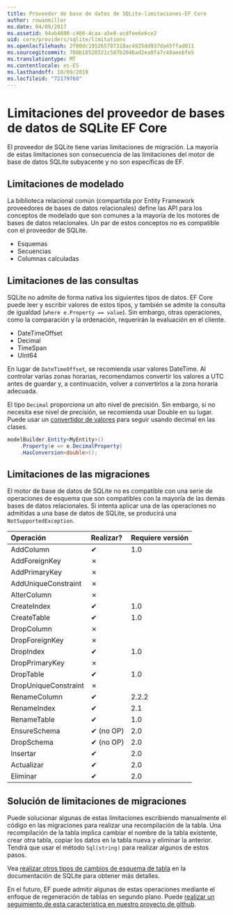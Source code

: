 ```yaml
---
title: Proveedor de base de datos de SQLite-limitaciones-EF Core
author: rowanmiller
ms.date: 04/09/2017
ms.assetid: 94ab4800-c460-4caa-a5e8-acdfee6e6ce2
uid: core/providers/sqlite/limitations
ms.openlocfilehash: 2f80dc195265787318ac4925dd937da45ffad011
ms.sourcegitcommit: 708b18520321c587b2046ad2ea9fa7c48aeebfe5
ms.translationtype: MT
ms.contentlocale: es-ES
ms.lasthandoff: 10/09/2019
ms.locfileid: "72179768"
---
```

# <a name="sqlite-ef-core-database-provider-limitations"></a>Limitaciones del proveedor de bases de datos de SQLite EF Core

El proveedor de SQLite tiene varias limitaciones de migración. La mayoría de estas limitaciones son consecuencia de las limitaciones del motor de base de datos SQLite subyacente y no son específicas de EF.

## <a name="modeling-limitations"></a>Limitaciones de modelado

La biblioteca relacional común (compartida por Entity Framework proveedores de bases de datos relacionales) define las API para los conceptos de modelado que son comunes a la mayoría de los motores de bases de datos relacionales. Un par de estos conceptos no es compatible con el proveedor de SQLite.

* Esquemas
* Secuencias
* Columnas calculadas

## <a name="query-limitations"></a>Limitaciones de las consultas

SQLite no admite de forma nativa los siguientes tipos de datos. EF Core puede leer y escribir valores de estos tipos, y también se admite la consulta de igualdad (`where e.Property == value`). Sin embargo, otras operaciones, como la comparación y la ordenación, requerirán la evaluación en el cliente.

* DateTimeOffset
* Decimal
* TimeSpan
* UInt64

En lugar de `DateTimeOffset`, se recomienda usar valores DateTime. Al controlar varias zonas horarias, recomendamos convertir los valores a UTC antes de guardar y, a continuación, volver a convertirlos a la zona horaria adecuada.

El tipo `Decimal` proporciona un alto nivel de precisión. Sin embargo, si no necesita ese nivel de precisión, se recomienda usar Double en su lugar. Puede usar un [convertidor de valores](../../modeling/value-conversions.md) para seguir usando decimal en las clases.

``` csharp
modelBuilder.Entity<MyEntity>()
    .Property(e => e.DecimalProperty)
    .HasConversion<double>();
```

## <a name="migrations-limitations"></a>Limitaciones de las migraciones

El motor de base de datos de SQLite no es compatible con una serie de operaciones de esquema que son compatibles con la mayoría de las demás bases de datos relacionales. Si intenta aplicar una de las operaciones no admitidas a una base de datos de SQLite, se producirá una `NotSupportedException`.

| Operación            | Realizar? | Requiere versión |
|:---------------------|:-----------|:-----------------|
| AddColumn            | ✔          | 1.0              |
| AddForeignKey        | ✗          |                  |
| AddPrimaryKey        | ✗          |                  |
| AddUniqueConstraint  | ✗          |                  |
| AlterColumn          | ✗          |                  |
| CreateIndex          | ✔          | 1.0              |
| CreateTable          | ✔          | 1.0              |
| DropColumn           | ✗          |                  |
| DropForeignKey       | ✗          |                  |
| DropIndex            | ✔          | 1.0              |
| DropPrimaryKey       | ✗          |                  |
| DropTable            | ✔          | 1.0              |
| DropUniqueConstraint | ✗          |                  |
| RenameColumn         | ✔          | 2.2.2            |
| RenameIndex          | ✔          | 2.1              |
| RenameTable          | ✔          | 1.0              |
| EnsureSchema         | ✔ (no OP)  | 2.0              |
| DropSchema           | ✔ (no OP)  | 2.0              |
| Insertar               | ✔          | 2.0              |
| Actualizar               | ✔          | 2.0              |
| Eliminar               | ✔          | 2.0              |

## <a name="migrations-limitations-workaround"></a>Solución de limitaciones de migraciones

Puede solucionar algunas de estas limitaciones escribiendo manualmente el código en las migraciones para realizar una recompilación de la tabla. Una recompilación de la tabla implica cambiar el nombre de la tabla existente, crear otra tabla, copiar los datos en la tabla nueva y eliminar la anterior. Tendrá que usar el método `Sql(string)` para realizar algunos de estos pasos.

Vea [realizar otros tipos de cambios de esquema de tabla](https://sqlite.org/lang_altertable.html#otheralter) en la documentación de SQLite para obtener más detalles.

En el futuro, EF puede admitir algunas de estas operaciones mediante el enfoque de regeneración de tablas en segundo plano. Puede [realizar un seguimiento de esta característica en nuestro proyecto de github](https://github.com/aspnet/EntityFrameworkCore/issues/329).
